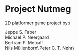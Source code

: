 # Project Nutmeg
2D platformer game project by:\

Jeppe S. Faber\
Michael P. Neergaard\
Bertram P. Metcalf\
Nils Müllenborn\ 
Peter C. T. Nøhr\
